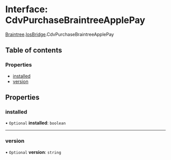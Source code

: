 # Interface: CdvPurchaseBraintreeApplePay

[Braintree](../modules/CdvPurchase.Braintree.md).[IosBridge](../modules/CdvPurchase.Braintree.IosBridge.md).CdvPurchaseBraintreeApplePay

## Table of contents

### Properties

- [installed](CdvPurchase.Braintree.IosBridge.CdvPurchaseBraintreeApplePay.md#installed)
- [version](CdvPurchase.Braintree.IosBridge.CdvPurchaseBraintreeApplePay.md#version)

## Properties

### installed

• `Optional` **installed**: `boolean`

___

### version

• `Optional` **version**: `string`
